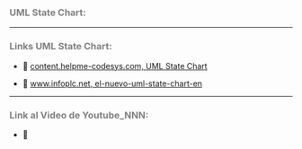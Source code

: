 ### <span style="color:grey">UML State Chart:</span>

***
### <span style="color:grey">Links UML State Chart:</span>
- 🔗 [content.helpme-codesys.com, UML State Chart](https://content.helpme-codesys.com/en/CODESYS%20UML/f_uml_sc.html)

- 🔗 [www.infoplc.net, el-nuevo-uml-state-chart-en](https://www.infoplc.net/descargas/42-codesys/2080-lenguajes-de-programaci%C3%B3n-de-codesys-incluido-el-nuevo-uml-state-chart-en)
***
### <span style="color:grey">Link al Video de Youtube_NNN:</span>
- 🔗